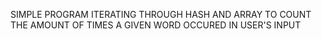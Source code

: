 SIMPLE PROGRAM ITERATING THROUGH HASH AND ARRAY TO COUNT THE AMOUNT OF TIMES A GIVEN WORD OCCURED IN USER'S INPUT